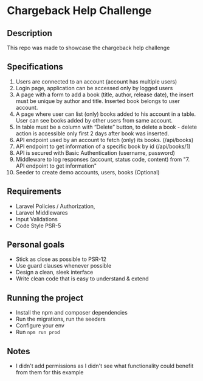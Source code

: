 # Chargeback Help Challenge

## Description
This repo was made to showcase the chargeback help challenge

## Specifications

1. Users are connected to an account (account has multiple users)
2. Login page, application can be accessed only by logged users
3. A page with a form to add a book (title, author, release date), the insert must be unique by author and title. Inserted book belongs to user account.
4. A page where user can list (only) books added to his account in a table. User can see books added by other users from same account.
5. In table must be a column with “Delete” button, to delete a book - delete action is accessible only first 2 days after book was inserted.
6. API endpoint used by an account to fetch (only) its books. (/api/books)
7. API endpoint to get information of a specific book by id (/api/books/1)
8. API is secured with Basic Authentication (username, password)
9. Middleware to log responses (account, status code, content) from "7. API endpoint to get information"
10. Seeder to create demo accounts, users, books (Optional)

## Requirements

- Laravel Policies / Authorization,
- Laravel Middlewares
- Input Validations
- Code Style PSR-5

## Personal goals

- Stick as close as possible to PSR-12
- Use guard clauses whenever possible
- Design a clean, sleek interface
- Write clean code that is easy to understand & extend

## Running the project

- Install the npm and composer dependencies
- Run the migrations, run the seeders
- Configure your env
- Run `npm run prod`

## Notes
- I didn't add permissions as I didn't see what functionality could benefit from them for this example